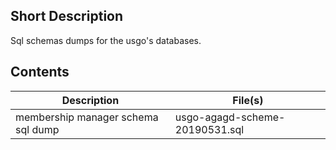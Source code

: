 ## Short Description
Sql schemas dumps for the usgo's databases. 

## Contents
| Description                 | File(s) |
| --------------------------- | ------- |
| membership manager schema sql dump | usgo-agagd-scheme-20190531.sql | 
